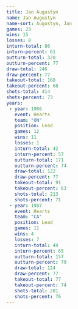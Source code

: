 ```yaml
---
title: Jan Augustyn
name: Jan Augustyn
name-sort: Augustyn, Jan
games: 23
wins: 15
losses: 8
inturn-total: 86
inturn-percent: 61
outturn-total: 328
outturn-percent: 77
draw-total: 246
draw-percent: 77
takeout-total: 168
takeout-percent: 68
shots-total: 414
shots-percent: 73
years:
 - year: 1986
   event: Hearts
   team: "ON"
   position: Lead
   games: 12
   wins: 11
   losses: 1
   inturn-total: 42
   inturn-percent: 57
   outturn-total: 171
   outturn-percent: 74
   draw-total: 122
   draw-percent: 77
   takeout-total: 91
   takeout-percent: 63
   shots-total: 213
   shots-percent: 71
 - year: 1987
   event: Hearts
   team: "CA"
   position: Lead
   games: 11
   wins: 4
   losses: 7
   inturn-total: 44
   inturn-percent: 65
   outturn-total: 157
   outturn-percent: 79
   draw-total: 124
   draw-percent: 77
   takeout-total: 77
   takeout-percent: 74
   shots-total: 201
   shots-percent: 76
---
```

